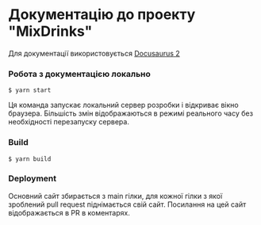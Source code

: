 # Документацію до проекту "MixDrinks" 

Для документації використовується [Docusaurus 2](https://docusaurus.io/)


### Робота з документацією локально

```
$ yarn start
```

Ця команда запускає локальний сервер розробки і відкриває вікно браузера. Більшість змін відображаються в режимі реального часу без необхідності перезапуску сервера.

### Build

```
$ yarn build
```

### Deployment

Основний сайт збирається з main гілки, для кожної гілки з якої зроблений pull request піднімається свій сайт. Посилання на цей сайт відображається в PR в коментарях.
